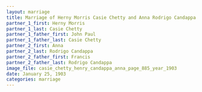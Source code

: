 ```yaml
---
layout: marriage
title: Marriage of Herny Morris Casie Chetty and Anna Rodrigo Candappa
partner_1_first: Herny Morris
partner_1_last: Casie Chetty
partner_1_father_first: John Paul
partner_1_father_last: Casie Chetty
partner_2_first: Anna
partner_2_last: Rodrigo Candappa
partner_2_father_first: Francis
partner_2_father_last: Rodrigo Candappa
image_file: casie_chetty_henry_candappa_anna_page_885_year_1903
date: January 25, 1903
categories: marriage
---
```


